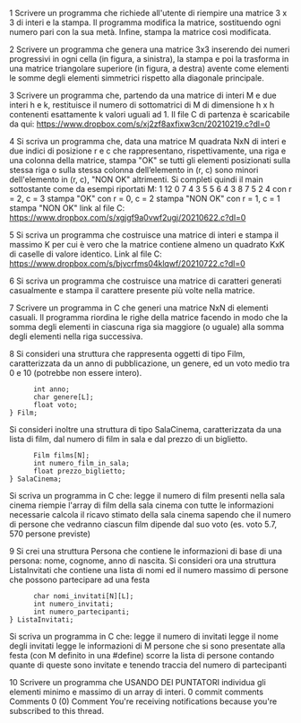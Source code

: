 1
Scrivere un programma che richiede all'utente di riempire una matrice 3 x 3 di interi e la stampa. Il programma modifica la matrice, sostituendo ogni numero pari con la sua metà. Infine, stampa la matrice così modificata.

2
Scrivere un programma che genera una matrice 3x3 inserendo dei numeri progressivi in ogni cella (in figura, a sinistra), la stampa e poi la trasforma in una matrice triangolare superiore (in figura, a destra) avente come elementi le somme degli elementi simmetrici rispetto alla diagonale principale.

3
Scrivere un programma che, partendo da una matrice di interi M e due interi h e k, restituisce il numero di sottomatrici di M di dimensione h x h contenenti esattamente k valori uguali ad 1.
Il file C di partenza è scaricabile da qui:
https://www.dropbox.com/s/xj2zf8axfixw3cn/20210219.c?dl=0

4
Si scriva un programma che, data una matrice M quadrata NxN di interi e due indici di posizione r e c che rappresentano, rispettivamente, una riga e una colonna della matrice, stampa "OK" se tutti gli elementi posizionati sulla stessa riga o sulla stessa colonna dell’elemento in (r, c) sono minori dell'elemento in (r, c), "NON OK" altrimenti.
Si completi quindi il main sottostante come da esempi riportati
M:
1 12 0 7
4  3  5 5
6  4  3 8
7  5  2 4
con r = 2, c = 3 stampa "OK"
con r = 0, c = 2 stampa "NON OK"
con r = 1, c = 1 stampa "NON OK"
link al file C: 
https://www.dropbox.com/s/xgjgf9a0vwf2ugj/20210622.c?dl=0

5
Si scriva un programma che costruisce una matrice di interi e stampa il massimo K per cui è vero che la matrice contiene almeno un quadrato KxK di caselle di valore identico.
Link al file C:
https://www.dropbox.com/s/bjvcrfms04klqwf/20210722.c?dl=0

6
Si scriva un programma che costruisce una matrice di caratteri generati casualmente e stampa il carattere presente più volte nella matrice.

7
Scrivere un programma in C che generi una matrice NxN di elementi casuali. Il programma riordina le righe della matrice facendo in modo che la somma degli elementi in ciascuna riga sia maggiore (o uguale) alla somma degli elementi nella riga successiva.

8
Si consideri una struttura che rappresenta oggetti di tipo Film, caratterizzata da un anno di pubblicazione, un genere, ed un voto medio tra 0 e 10 (potrebbe non essere intero).
```typedef struct{
      int anno;
      char genere[L];
      float voto;
} Film;
```
Si consideri inoltre una struttura di tipo SalaCinema, caratterizzata da una lista di film, dal numero di film in sala e dal prezzo di un biglietto.
```typedef struct{
      Film films[N];
      int numero_film_in_sala;
      float prezzo_biglietto;
} SalaCinema;
```
Si scriva un programma in C che:
legge il numero di film presenti nella sala cinema
riempie l'array di film della sala cinema con tutte le informazioni necessarie
calcola il ricavo stimato della sala cinema sapendo che il numero di persone che vedranno ciascun film dipende dal suo voto (es. voto 5.7, 570 persone previste)

9
Si crei una struttura Persona che contiene le informazioni di base di una persona: nome, cognome, anno di nascita.
Si consideri ora una struttura ListaInvitati che contiene una lista di nomi ed il numero massimo di persone che possono partecipare ad una festa
```typedef struct{
      char nomi_invitati[N][L];
      int numero_invitati;
      int numero_partecipanti;
} ListaInvitati;
```
Si scriva un programma in C che:
legge il numero di invitati
legge il nome degli invitati
legge le informazioni di M persone che si sono presentate alla festa (con M definito in una #define)
scorre la lista di persone contando quante di queste sono invitate e tenendo traccia del numero di partecipanti

10
Scrivere un programma che USANDO DEI PUNTATORI individua gli elementi minimo e massimo di un array di interi.
0 commit comments
Comments
0
 (0)
Comment
You're receiving notifications because you're subscribed to this thread.
